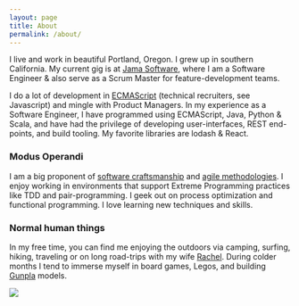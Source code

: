 ```yaml
---
layout: page
title: About
permalink: /about/
---
```


I live and work in beautiful Portland, Oregon.  I grew up in southern California.  My current gig is at [Jama Software](http://www.jamasoftware.com), where I am a Software Engineer & also serve as a Scrum Master for feature-development teams.  

I do a lot of development in [ECMAScript](https://developer.mozilla.org/en-US/docs/Web/JavaScript) (technical recruiters, see Javascript) and mingle with Product Managers. In my experience as a Software Engineer, I have programmed using ECMAScript, Java, Python & Scala, and have had the privilege of developing user-interfaces, REST end-points, and build tooling.  My favorite libraries are lodash & React.

### Modus Operandi

I am a big proponent of [software craftsmanship](http://manifesto.softwarecraftsmanship.org/) and [agile methodologies](http://agilemanifesto.org/).  I enjoy working in environments that support Extreme Programming practices like TDD and pair-programming.  I geek out on process optimization and functional programming.  I love learning new techniques and skills.

### Normal human things

In my free time, you can find me enjoying the outdoors via camping, surfing, hiking, traveling or on long road-trips with my wife [Rachel](http://www.rachelthaidesign.info/).  During colder months I tend to immerse myself in board games, Legos, and building [Gunpla](https://www.gunpla101.com/) models.

<img src="{{site.baseurl}}/assets/img/couple.jpg" />
